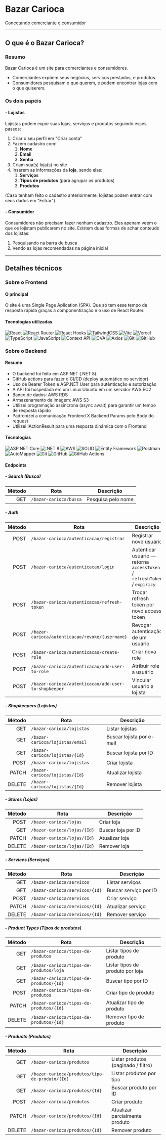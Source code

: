 # Bazar Carioca
Conectando comerciante e consumidor

---

## O que é o Bazar Carioca?

### Resumo

Bazar Carioca é um site para comerciantes e consumidores.
* Comerciantes expõem seus negócios, serviços prestados, e produtos.
* Consumidores pesquisam o que querem, e podem encontrar lojas com o que quiserem.

### Os dois papéis

#### - Lojistas
Lojistas podem expor suas lojas, serviços e produtos seguindo esses passos:
1. Criar o seu perfil em "Criar conta"
2. Fazem cadastro com:
    1. **Nome**
    2. **Email**
    3. **Senha**
3. Criam sua(s) loja(s) no site
4. Inserem as informações da **loja**, sendo elas:
    1. **Serviços**
    2. **Tipos de produtos** (para agrupar os produtos)
    3. **Produtos**

(Caso tenham feito o cadastro anteriormente, lojistas podem entrar com seus dados em "Entrar")

#### - Consumidor
Consumidores não precisam fazer nenhum cadastro. Eles apenam veem o que os lojistam publicarem no site. Existem duas formas de achar conteúdo dos lojistas:
1. Pesquisando na barra de busca
2. Vendo as lojas recomendadas na página inicial

---

## Detalhes técnicos

### Sobre o Frontend
#### O principal
O site é uma Single Page Aplication (SPA). Que só tem esse tempo de resposta rápida graças à componentização e o uso de React Router.

#### Tecnologias utilizadas

![React](https://img.shields.io/badge/React-20232A?style=for-the-badge&logo=react&logoColor=61DAFB)
![React Router](https://img.shields.io/badge/React_Router-CA4245?style=for-the-badge&logo=react-router&logoColor=white)
![React Hooks](https://img.shields.io/badge/React%20Hooks-61DAFB?style=for-the-badge&logo=react&logoColor=white)
![TailwindCSS](https://img.shields.io/badge/Tailwind_CSS-38B2AC?style=for-the-badge&logo=tailwind-css&logoColor=white)
![Vite](https://img.shields.io/badge/Vite-646CFF?style=for-the-badge&logo=vite&logoColor=FFD62E)
![Vercel](https://img.shields.io/badge/Vercel-000000?style=for-the-badge&logo=vercel&logoColor=white)
![TypeScript](https://img.shields.io/badge/TypeScript-007ACC?style=for-the-badge&logo=typescript&logoColor=white)
![JavaScript](https://img.shields.io/badge/JavaScript-F7DF1E?style=for-the-badge&logo=javascript&logoColor=black)
![Context API](https://img.shields.io/badge/Context_API-61DAFB?style=for-the-badge&logo=react&logoColor=white)
![CVA](https://img.shields.io/badge/CVA-000000?style=for-the-badge&logo=typescript&logoColor=white)
![Axios](https://img.shields.io/badge/Axios-671ddf?style=for-the-badge&logo=axios&logoColor=white)
![Git](https://img.shields.io/badge/Git-F05033?style=for-the-badge&logo=git&logoColor=white)
![GitHub](https://img.shields.io/badge/GitHub-181717?style=for-the-badge&logo=github&logoColor=white)


### Sobre o Backend
#### Resumo
- O backend foi feito em ASP.NET (.NET 8).
- GitHub actions para fazer o CI/CD (deploy automático no servidor)
- Uso de Bearer Token e ASP.NET User para autênticação e autorização
- A API foi hospedada em um Linux Ubuntu em um servidor AWS EC2
- Banco de dados: AWS RDS
- Armazenamento de imagem: AWS S3
- Utilizei programação assíncrona (async await) para garantir um tempo de resposta rápido
- Padronizei a comunicação Frontend X Backend Params pelo Body do request
- Utilizei IActionResult para uma resposta dinâmica com o Frontend

#### Tecnologias

![ASP.NET Core](https://img.shields.io/badge/ASP.NET_Core-512BD4?style=for-the-badge&logo=.net&logoColor=white)
![.NET 8](https://img.shields.io/badge/.NET_8-512BD4?style=for-the-badge&logo=dotnet&logoColor=white)
![AWS](https://img.shields.io/badge/AWS-232F3E?style=for-the-badge&logo=amazon-aws&logoColor=FF9900)
![SOLID](https://img.shields.io/badge/SOLID_Principles-2C3E50?style=for-the-badge&logo=buffer&logoColor=white)
![Entity Framework](https://img.shields.io/badge/Entity_Framework_Core-512BD4?style=for-the-badge&logo=ef&logoColor=white)
![Postman](https://img.shields.io/badge/Postman-FF6C37?style=for-the-badge&logo=postman&logoColor=white)
![AutoMapper](https://img.shields.io/badge/AutoMapper-FF5733?style=for-the-badge&logo=nuget&logoColor=white)
![Git](https://img.shields.io/badge/Git-F05033?style=for-the-badge&logo=git&logoColor=white)
![GitHub](https://img.shields.io/badge/GitHub-181717?style=for-the-badge&logo=github&logoColor=white)
![GitHub Actions](https://img.shields.io/badge/GitHub_Actions-2088FF?style=for-the-badge&logo=github-actions&logoColor=white)

#### Endpoints

##### - Search (Busca)
| Método | Rota | Descrição |
|---:|---|---|
| GET | `/bazar-carioca/busca` | Pesquisa pelo nome |

##### - Auth
| Método | Rota | Descrição |
|---:|---|---|
| POST | `/bazar-carioca/autenticacao/registrar` | Registrar novo usuário |
| POST | `/bazar-carioca/autenticacao/login` | Autenticar usuário — retorna `accessToken` / `refreshToken` / `expiricy` |
| POST | `/bazar-carioca/autenticacao/refresh-token` | Trocar refresh token por novo access token |
| POST | `/bazar-carioca/autenticacao/revoke/{username}` | Revogar autenticação de um usuário |
| POST | `/bazar-carioca/autenticacao/create-role` | Criar nova role |
| POST | `/bazar-carioca/autenticacao/add-user-to-role` | Atribuir role a usuário |
| POST | `/bazar-carioca/autenticacao/add-user-to-shopkeeper` | Vincular usuário a lojista |

##### - Shopkeepers (Lojistas)
| Método | Rota | Descrição |
|---:|---|---|
| GET | `/bazar-carioca/lojistas` | Listar lojistas |
| GET | `/bazar-carioca/lojistas/email` | Buscar lojista por e-mail |
| GET | `/bazar-carioca/lojistas/{Id}` | Buscar lojista por ID |
| POST | `/bazar-carioca/lojistas` | Criar lojista |
| PATCH | `/bazar-carioca/lojistas/{Id}` | Atualizar lojista |
| DELETE | `/bazar-carioca/lojistas/{Id}` | Remover lojista |

##### - Stores (Lojas)
| Método | Rota | Descrição |
|---:|---|---|
| POST | `/bazar-carioca/lojas` | Criar loja |
| GET | `/bazar-carioca/lojas/{Id}` | Buscar loja por ID |
| PATCH | `/bazar-carioca/lojas/{Id}` | Atualizar loja |
| DELETE | `/bazar-carioca/lojas/{Id}` | Remover loja |

##### - Services (Serviços)
| Método | Rota | Descrição |
|---:|---|---|
| GET | `/bazar-carioca/servicos` | Listar serviços |
| GET | `/bazar-carioca/servicos/{Id}` | Buscar serviço por ID |
| POST | `/bazar-carioca/servicos` | Criar serviço |
| PATCH | `/bazar-carioca/servicos/{Id}` | Atualizar serviço |
| DELETE | `/bazar-carioca/servicos/{Id}` | Remover serviço |

##### - Product Types (Tipos de produtos)
| Método | Rota | Descrição |
|---:|---|---|
| GET | `/bazar-carioca/tipos-de-produtos` | Listar tipos de produto |
| GET | `/bazar-carioca/tipos-de-produtos/loja` | Listar tipos de produto por loja |
| GET | `/bazar-carioca/tipos-de-produtos/{Id}` | Buscar tipo por ID |
| POST | `/bazar-carioca/tipos-de-produtos` | Criar tipo de produto |
| PATCH | `/bazar-carioca/tipos-de-produtos/{Id}` | Atualizar tipo de produto |
| DELETE | `/bazar-carioca/tipos-de-produtos/{Id}` | Remover tipo de produto |

##### - Products (Produtos)
| Método | Rota | Descrição |
|---:|---|---|
| GET | `/bazar-carioca/produtos` | Listar produtos (paginado / filtro) |
| GET | `/bazar-carioca/produtos/tipo-de-produto/{Id}` | Listar produtos por tipo |
| GET | `/bazar-carioca/produtos/{Id}` | Buscar produto por ID |
| POST | `/bazar-carioca/produtos` | Criar produto |
| PATCH | `/bazar-carioca/produtos/{Id}` | Atualizar parcialmente produto |
| DELETE | `/bazar-carioca/produtos/{Id}` | Remover produto |
